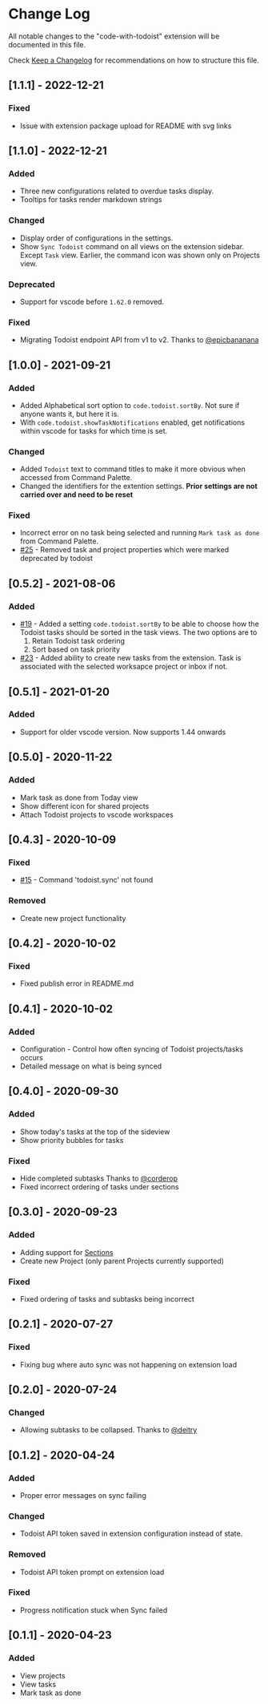# Change Log

All notable changes to the "code-with-todoist" extension will be documented in this file.

Check [Keep a Changelog](http://keepachangelog.com/) for recommendations on how to structure this file.

## [1.1.1] - 2022-12-21 

### Fixed
* Issue with extension package upload for README with svg links


## [1.1.0] - 2022-12-21 

### Added
* Three new configurations related to overdue tasks display.
* Tooltips for tasks render markdown strings

### Changed
* Display order of configurations in the settings.
* Show `Sync Todoist` command on all views on the extension sidebar. Except `Task` view. Earlier, the command icon was shown only on Projects view.

### Deprecated
* Support for vscode before `1.62.0` removed.

### Fixed
* Migrating Todoist endpoint API from v1 to v2. Thanks to [@epicbananana](https://github.com/epicbananana)


## [1.0.0] - 2021-09-21

### Added
* Added Alphabetical sort option to `code.todoist.sortBy`. Not sure if anyone wants it, but here it is.
* With `code.todoist.showTaskNotifications` enabled, get notifications within vscode for tasks for which time is set.

### Changed
* Added `Todoist` text to command titles to make it more obvious when accessed from Command Palette. 
* Changed the identifiers for the extention settings. **Prior settings are not carried over and need to be reset**

### Fixed
* Incorrect error on no task being selected and running `Mark task as done` from Command Palette.
* [#25](https://github.com/spoon611/code-with-todoist/issues/25) - Removed task and project properties which were marked deprecated by todoist

## [0.5.2] - 2021-08-06

### Added
* [#19](https://github.com/spoon611/code-with-todoist/issues/19) - Added a setting `code.todoist.sortBy` to be able to choose how the Todoist tasks should be sorted in the task views. The two options are to
    1. Retain Todoist task ordering
    2. Sort based on task priority
* [#23](https://github.com/spoon611/code-with-todoist/issues/23) - Added ability to create new tasks from the extension. Task is associated with the selected worksapce project or inbox if not.

## [0.5.1] - 2021-01-20

### Added
* Support for older vscode version. Now supports 1.44 onwards

## [0.5.0] - 2020-11-22

### Added
* Mark task as done from Today view
* Show different icon for shared projects
* Attach Todoist projects to vscode workspaces


## [0.4.3] - 2020-10-09

### Fixed
* [#15](https://github.com/spoon611/code-with-todoist/issues/15) - Command 'todoist.sync' not found 

### Removed
* Create new project functionality

## [0.4.2] - 2020-10-02

### Fixed
* Fixed publish error in README.md 

## [0.4.1] - 2020-10-02

### Added
* Configuration - Control how often syncing of Todoist projects/tasks occurs
* Detailed message on what is being synced


## [0.4.0] - 2020-09-30

### Added
* Show today's tasks at the top of the sideview
* Show priority bubbles for tasks

### Fixed
* Hide completed subtasks Thanks to [@corderop](https://github.com/corderop)
* Fixed incorrect ordering of tasks under sections 

## [0.3.0] - 2020-09-23

### Added
* Adding support for [Sections](https://get.todoist.help/hc/en-us/articles/360003788739-Sections)
* Create new Project (only parent Projects currently supported)

### Fixed
* Fixed ordering of tasks and subtasks being incorrect

## [0.2.1] - 2020-07-27

### Fixed
* Fixing bug where auto sync was not happening on extension load

## [0.2.0] - 2020-07-24

### Changed 
* Allowing subtasks to be collapsed. Thanks to [@deitry](https://github.com/deitry)

## [0.1.2] - 2020-04-24

### Added
* Proper error messages on sync failing

### Changed
* Todoist API token saved in extension configuration instead of state. 

### Removed
* Todoist API token prompt on extension load

### Fixed
* Progress notification stuck when Sync failed


## [0.1.1] - 2020-04-23 

### Added
* View projects
* View tasks
* Mark task as done